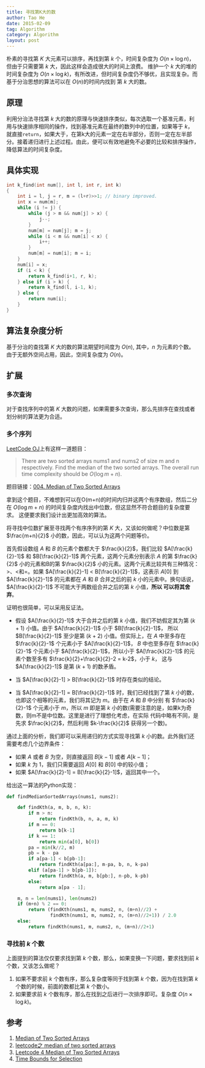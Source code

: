 ```yaml
---
title: 寻找第K大的数
author: Tao He
date: 2015-02-09
tag: Algorithm
category: Algorithm
layout: post
---
```


朴素的寻找第 $K$ 大元素可以排序，再找到第 $k$ 个，时间复杂度为 $O(n \times \log{n})$，但由于只需要第 $k$ 大，因此这样会造成很大的时间上浪费。
维护一个 $k$ 大的堆的时间复杂度为 $O(n \times \log{k})$，有所改进，但时间复杂度仍不够优，且实现复杂。而基于分治思想的算法可以在 $O(n)$的时间内找到
第 $k$ 大的数。

<!--more-->

原理
----

利用分治法寻找第 $k$ 大的数的原理与快速排序类似，每次选取一个基准元素，利用与快速排序相同的操作，找到基准元素在最终的数列中的位置，如果等于 $k$，
就直接`return`，如果大于，在第k大的元素一定在右半部分，否则一定在左半部分。接着递归进行上述过程。由此，便可以有效地避免不必要的比较和排序操作，
降低算法的时间复杂度。

具体实现
-------

~~~cpp
int k_find(int num[], int l, int r, int k)
{
    int i = l, j = r, m = (l+r)>>1; // binary improved.
    int x = num[m];
    while (i != j) {
        while (j > m && num[j] > x) {
            j--;
        }
        num[m] = num[j]; m = j;
        while (i < m && num[i] < x) {
            i++;
        }
        num[m] = num[i]; m = i;
    }
    num[i] = x;
    if (i < k) {
        return k_find(i+1, r, k);
    } else if (i > k) {
        return k_find(l, i-1, k);
    } else {
        return num[i];
    }
}
~~~

算法复杂度分析
-------------

基于分治的查找第 $K$ 大的数的算法期望时间度为 $O(n)$, 其中，$n$ 为元素的个数。由于无额外空间占用，因此，空间复杂度为 $O(n)$。

扩展
----

### 多次查询

对于查找序列中的第 $K$ 大数的问题，如果需要多次查询，那么先排序在查找或者划分树的算法更为合适。

### 多个序列

[LeetCode OJ](https://leetcode.com/)上有这样一道题目：

> There are two sorted arrays nums1 and nums2 of size m and n respectively. Find the median of the two sorted arrays.
> The overall run time complexity should be $O(\log{m+n})$.

题目链接：[004. Median of Two Sorted Arrays](https://leetcode.com/problems/median-of-two-sorted-arrays/)

拿到这个题目，不难想到可以在O(m+n)的时间内归并这两个有序数组，然后二分在 $O(\log{m+n})$ 的时间复杂度内找出中位数，但这显然不符合题目的复杂度要求。
这便要求我们设计出更加高效的算法。

将寻找中位数扩展至寻找两个有序序列的第 $K$ 大，又该如何做呢？中位数是第 $\frac{m+n}{2}$ 小的数，因此，可以认为这两个问题等价。

首先假设数组 $A$ 和 $B$ 的元素个数都大于 $\frac{k}{2}$，我们比较 $A[\frac{k}{2}-1]$ 和 $B[\frac{k}{2}-1]$ 两个元素，这两个元素分别表示 $A$ 的第 $\frac{k}{2}$
小的元素和B的第 $\frac{k}{2}$ 小的元素。这两个元素比较共有三种情况：$>$、$<$和$=$。如果 $A[\frac{k}{2}-1] < B[\frac{k}{2}-1]$，这表示 $A[0]$
到 $A[\frac{k}{2}-1]$ 的元素都在 $A$ 和 $B$ 合并之后的前 $k$ 小的元素中。换句话说，$A[\frac{k}{2}-1]$ 不可能大于两数组合并之后的第 $k$ 小值，**所以
可以将其舍弃**。

证明也很简单，可以采用反证法。

+ 假设 $A[\frac{k}{2}-1]$ 大于合并之后的第 $k$ 小值，我们不妨假定其为第 $(k+1)$ 小值。由于 $A[\frac{k}{2}-1]$ 小于 $B[\frac{k}{2}-1]$，
所以 $B[\frac{k}{2}-1]$ 至少是第 $(k+2)$ 小值。但实际上，在 $A$ 中至多存在 $\frac{k}{2}-1$ 个元素小于 $A[\frac{k}{2}-1]$，
$B$ 中也至多存在 $\frac{k}{2}-1$ 个元素小于 $A[\frac{k}{2}-1]$，所以小于 $A[\frac{k}{2}-1]$ 的元素个数至多有 $\frac{k}{2}+\frac{k}{2}-2 = k-2$，小于 $k$，
这与 $A[\frac{k}{2}-1]$ 是第 $(k+1)$ 的数矛盾。

+ 当 $A[\frac{k}{2}-1] > B[\frac{k}{2}-1]$ 时存在类似的结论。

+ 当 $A[\frac{k}{2}-1] = B[\frac{k}{2}-1]$ 时，我们已经找到了第 $k$ 小的数，也即这个相等的元素，我们将其记为 $m$。由于在 $A$ 和 $B$ 中分别
有 $\frac{k}{2}-1$ 个元素小于 $m$，所以 $m$ 即是第 $k$ 小的数(需要注意的是，如果k为奇数，则m不是中位数。这里是进行了理想化考虑，在实际
代码中略有不同，是先求 $\frac{k}{2}$，然后利用 $k-\frac{k}{2}$ 获得另一个数)。

通过上面的分析，我们即可以采用递归的方式实现寻找第 $k$ 小的数。此外我们还需要考虑几个边界条件：

+ 如果 $A$ 或者 $B$ 为空，则直接返回 $B[k-1]$ 或者 $A[k-1]$；
+ 如果 $k$ 为 $1$，我们只需要返回 $A[0]$ 和 $B[0]$ 中的较小值；
+ 如果 $A[\frac{k}{2}-1] = B[\frac{k}{2}-1]$，返回其中一个。

给出这一算法的Python实现：

~~~python
def findMedianSortedArrays(nums1, nums2):

    def findKth(a, m, b, n, k):
        if m > n:
            return findKth(b, n, a, m, k)
        if m == 0:
            return b[k-1]
        if k == 1:
            return min(a[0], b[0])
        pa = min(k//2, m)
        pb = k - pa
        if a[pa-1] < b[pb-1]:
            return findKth(a[pa:], m-pa, b, n, k-pa)
        elif (a[pa-1] > b[pb-1]):
            return findKth(a, m, b[pb:], n-pb, k-pb)
        else:
            return a[pa - 1];

    m, n = len(nums1), len(nums2)
    if (m+n) % 2 == 0:
        return (findKth(nums1, m, nums2, n, (m+n)//2) +
                findKth(nums1, m, nums2, n, (m+n)//2+1)) / 2.0
    else:
        return findKth(nums1, m, nums2, n, (m+n)//2+1)
~~~

### 寻找前 $k$ 个数

上面提到的算法仅仅要求找到第 $k$ 个数，那么，如果变换一下问题，要求找到前 $k$ 个数，又该怎么做呢？

1. 如果不要求前 $k$ 个数有序，那么复杂度等同于找到第 $k$ 个数，因为在找到第 $k$ 个数的时候，前面的数都比第 $k$ 个数小。
2. 如果要求前 $k$ 个数有序，那么在找到之后进行一次排序即可。复杂度 $O(n \times \log{k})$。

参考
-----

1. [Median of Two Sorted Arrays](http://articles.leetcode.com/2011/03/median-of-two-sorted-arrays.html)
2. [leetcode之 median of two sorted arrays](http://blog.csdn.net/yutianzuijin/article/details/11499917/)
3. [Leetcode 4 Median of Two Sorted Arrays](http://blog.csdn.net/zxzxy1988/article/details/8587244)
4. [Time Bounds for Selection](http://people.csail.mit.edu/rivest/BlumFloydPrattRivestTarjan-TimeBoundsForSelection.pdf)

